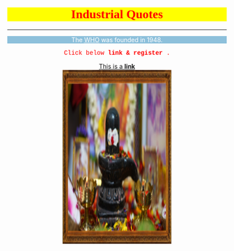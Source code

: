 <html>
<head>
<h1 style="text-align:center;background-color:yellow;color:red;font-family:times;">Industrial Quotes</h1>
  <hr>
</head>
<!--<body style="background-color: rgb(141, 192, 219);text-align:center;">-->
<body style="background-image: url('image1.png');text-align:center;">
<!-- How this works -->
<p style="color:white; background-color: rgb(141, 192, 219); ">The <abbr title="World Health Organization"> WHO</abbr> was founded in 1948.</p>

<p style="color:red;font-family:courier;"> Click below <strong> link & register </strong> .</p>
<a href="https://www.w3schools.com" target="_blank">This is a <strong> link </strong> </a> <br>

<img src="image1.png" style="float:none;" width="250" height="400" alt="Lord SHIVA">


</body>
</html>
